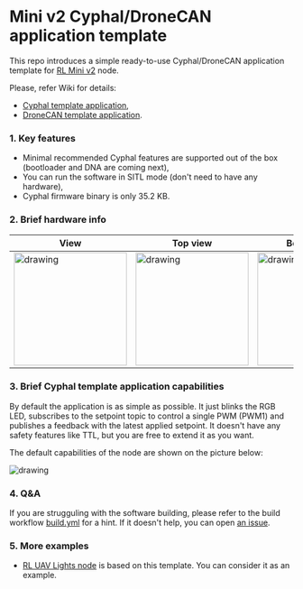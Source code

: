 # Mini v2 Cyphal/DroneCAN application template

This repo introduces a simple ready-to-use Cyphal/DroneCAN application template for [RL Mini v2](https://docs.raccoonlab.co/guide/can_pwm/can_pwm_mini_v2.html) node.

Please, refer Wiki for details:
- [Cyphal template application](https://github.com/RaccoonlabDev/mini_v2_node/wiki/cyphal),
- [DroneCAN template application](https://github.com/RaccoonlabDev/mini_v2_node/wiki/dronecan).

### 1. Key features

- Minimal recommended Cyphal features are supported out of the box (bootloader and DNA are coming next),
- You can run the software in SITL mode (don't need to have any hardware),
- Cyphal firmware binary is only 35.2 KB.

### 2. Brief hardware info

| View | Top view | Bottom view | Pinout |
| ---- | --- | ------ |-|
| <img src="https://docs.raccoonlab.co/assets/img/view.bbf1e631.png" alt="drawing" width="200"> | <img src="https://docs.raccoonlab.co/assets/img/view_top.6b0ef99e.png" alt="drawing" width="200"> | <img src="https://docs.raccoonlab.co/assets/img/view_bottom.ee41f6d5.png" alt="drawing" width="200"> | <img src="https://docs.raccoonlab.co/assets/img/pinout.c14a3021.png" alt="drawing" width="200"> |

### 3. Brief Cyphal template application capabilities

By default the application is as simple as possible. It just blinks the RGB LED, subscribes to the setpoint topic to control a single PWM (PWM1) and publishes a feedback with the latest applied setpoint. It doesn't have any safety features like TTL, but you are free to extend it as you want.

The default capabilities of the node are shown on the picture below:

<img src="https://raw.githubusercontent.com/wiki/RaccoonlabDev/mini_v2_node/assets/yukon.png" alt="drawing">

### 4. Q&A

If you are strugguling with the software building, please refer to the build workflow [build.yml](.github/workflows/build.yml) for a hint. If it doesn't help, you can open [an issue]( https://github.com/RaccoonlabDev/mini_v2_node/issues?q=is%3Aissue+).

### 5. More examples

- [RL UAV Lights node](https://github.com/RaccoonlabDev/uav_lights_node/tree/lights) is based on this template. You can consider it as an example.
